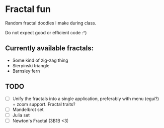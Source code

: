 # Fractal fun
Random fractal doodles I make during class.

Do not expect good or efficient code :^)

## Currently available fractals:
- Some kind of zig-zag thing
- Sierpinski triangle
- Barnsley fern

## TODO
- [ ] Unify the fractals into a single application, preferably with menu (egui?) + zoom support. Fractal traits?
- [ ] Mandelbrot set
- [ ] Julia set
- [ ] Newton's Fractal (3B1B <3)
